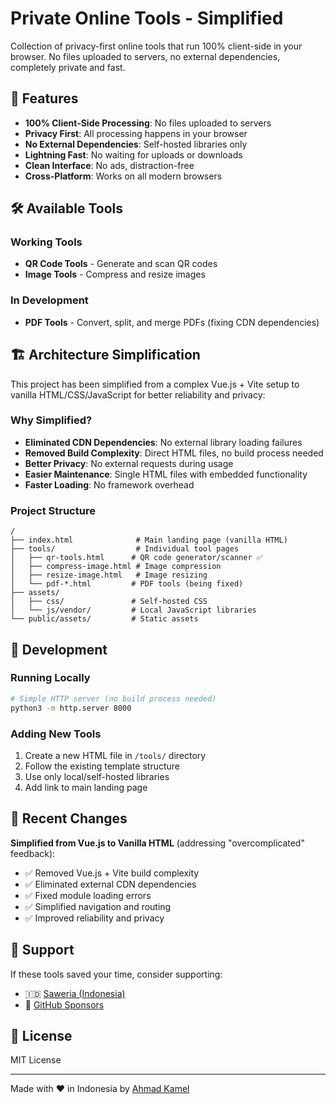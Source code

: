 # Private Online Tools - Simplified

Collection of privacy-first online tools that run 100% client-side in your browser. No files uploaded to servers, no external dependencies, completely private and fast.

## 🚀 Features

- **100% Client-Side Processing**: No files uploaded to servers
- **Privacy First**: All processing happens in your browser
- **No External Dependencies**: Self-hosted libraries only
- **Lightning Fast**: No waiting for uploads or downloads
- **Clean Interface**: No ads, distraction-free
- **Cross-Platform**: Works on all modern browsers

## 🛠️ Available Tools

### Working Tools
- **QR Code Tools** - Generate and scan QR codes
- **Image Tools** - Compress and resize images

### In Development
- **PDF Tools** - Convert, split, and merge PDFs (fixing CDN dependencies)

## 🏗️ Architecture Simplification

This project has been simplified from a complex Vue.js + Vite setup to vanilla HTML/CSS/JavaScript for better reliability and privacy:

### Why Simplified?
- **Eliminated CDN Dependencies**: No external library loading failures
- **Removed Build Complexity**: Direct HTML files, no build process needed
- **Better Privacy**: No external requests during usage
- **Easier Maintenance**: Single HTML files with embedded functionality
- **Faster Loading**: No framework overhead

### Project Structure
```
/
├── index.html              # Main landing page (vanilla HTML)
├── tools/                  # Individual tool pages
│   ├── qr-tools.html      # QR code generator/scanner ✅
│   ├── compress-image.html # Image compression
│   ├── resize-image.html   # Image resizing
│   └── pdf-*.html         # PDF tools (being fixed)
├── assets/
│   ├── css/               # Self-hosted CSS
│   └── js/vendor/         # Local JavaScript libraries
└── public/assets/         # Static assets
```

## 🚀 Development

### Running Locally
```bash
# Simple HTTP server (no build process needed)
python3 -m http.server 8000
```

### Adding New Tools
1. Create a new HTML file in `/tools/` directory
2. Follow the existing template structure
3. Use only local/self-hosted libraries
4. Add link to main landing page

## 🔧 Recent Changes

**Simplified from Vue.js to Vanilla HTML** (addressing "overcomplicated" feedback):
- ✅ Removed Vue.js + Vite build complexity
- ✅ Eliminated external CDN dependencies
- ✅ Fixed module loading errors
- ✅ Simplified navigation and routing
- ✅ Improved reliability and privacy

## 💖 Support

If these tools saved your time, consider supporting:

- 🇮🇩 [Saweria (Indonesia)](https://saweria.co/ahmad25kamel)
- 💖 [GitHub Sponsors](https://github.com/sponsors/ahmad25kamel)

## 📄 License

MIT License

---

Made with ❤️ in Indonesia by [Ahmad Kamel](https://github.com/ahmad25kamel)